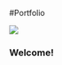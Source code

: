 #Portfolio
 
![](https://portfolio-6bd11.firebaseapp.com/static/eli-logo-1cf76f5bde9dc3e697e232605b356988.png)

### Welcome!
